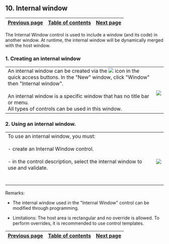 
## 10. Internal window
			

| [Previous page](../Concepts_WM/1410086896.md) | [Table of contents](../Concepts_WM/1410086964.md) | [Next page](../Concepts_WM/1410086898.md) |
| --- | --- | --- |



<a name="NOTE1"></a>
<a name="NOTE1_1"></a>
The Internal Window control is used to include a window (and its code) in another window. At runtime, the internal window will be dynamically merged with the host window.


### 1. Creating an internal window
<a name="1_creating_internal_window_ELTPARAGRAPHE000015"></a>




|   |   |
| --- | --- |
| An internal window can be created via the ![](https://doc.pcsoft.fr/en-US/images/image.awp?langid=3&name=P1_ICO_Cr%E9er_cpt.gif) icon in the quick access buttons. In the "New" window, click "Window" then "Internal window".<br><br>An internal window is a specific window that has no title bar or menu.<br>All types of controls can be used in this window. | <br>![](https://doc.pcsoft.fr/en-US/images/image.awp?langid=3&name=P1_Fen%EAtre%20interne%201.gif&type=thumb)<br> |




### 2. Using an internal window.
<a name="2_using_internal_window_ELTPARAGRAPHE000030"></a>




|   |   |
| --- | --- |
| To use an internal window, you must:<br><br>- create an Internal Window control.<br><br>- in the control description, select the internal window to use and validate.<br><br><br> | <br>![](https://doc.pcsoft.fr/en-US/images/image.awp?langid=3&name=P1_Fen%EAtre%20interne%202.gif&type=thumb)<br> |

Remarks:

- The internal window used in the "Internal Window" control can be modified through programming.

- Limitations: The host area is rectangular and no override is allowed. To perform overrides, it is recommended to use control templates.




| [Previous page](../Concepts_WM/1410086896.md) | [Table of contents](../Concepts_WM/1410086964.md) | [Next page](../Concepts_WM/1410086898.md) |
| --- | --- | --- |




